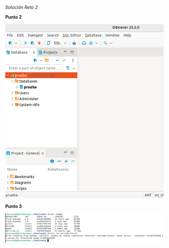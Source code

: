*Solución Reto 2*

**Punto 2**

![Pantallazo para punto 2](./Punto2_Base_de_datos_OK.png)

**Punto 3**

![Pantallazo para punto 3](./Punto3_No_barra_imagen_utilizada.png)